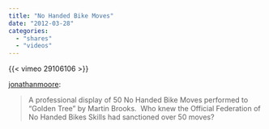 ```yaml
---
title: "No Handed Bike Moves"
date: "2012-03-28"
categories:
  - "shares"
  - "videos"
---
```


{{< vimeo 29106106 >}}

[jonathanmoore](http://jonathanmoore.com/post/19955923245/no-handed-bike-moves):

> A professional display of 50 No Handed Bike Moves performed to “Golden Tree” by Martin Brooks.  Who knew the Official Federation of No Handed Bikes Skills had sanctioned over 50 moves?

